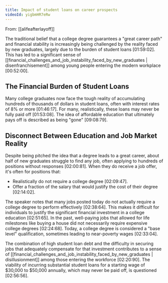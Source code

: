 ```yaml
---
title: Impact of student loans on career prospects
videoId: yigbmHR7eRw
---
```


From: [[alifeafterlayoff]] <br/> 

The traditional belief that a college degree guarantees a "great career path" and financial stability is increasingly being challenged by the reality faced by new graduates, largely due to the burden of student loans <a class="yt-timestamp" data-t="01:59:02">[01:59:02]</a>. This has led to a significant sense of [[financial_challenges_and_job_instability_faced_by_new_graduates | disenfranchisement]] among young people entering the modern workplace <a class="yt-timestamp" data-t="00:52:00">[00:52:00]</a>.

## The Financial Burden of Student Loans

Many college graduates now face the tough reality of accumulating hundreds of thousands of dollars in student loans, often with interest rates of 8% or more <a class="yt-timestamp" data-t="01:46:17">[01:46:17]</a>. For many, realistically, these loans may never be fully paid off <a class="yt-timestamp" data-t="01:53:08">[01:53:08]</a>. The idea of affordable education that ultimately pays off is described as being "gone" <a class="yt-timestamp" data-t="09:08:79">[09:08:79]</a>.

## Disconnect Between Education and Job Market Reality

Despite being pitched the idea that a degree leads to a great career, about half of new graduates struggle to find any job, often applying to hundreds of positions without responses <a class="yt-timestamp" data-t="02:00:81">[02:00:81]</a>. When they do receive a job offer, it's often for positions that:
*   Realistically do not require a college degree <a class="yt-timestamp" data-t="02:09:47">[02:09:47]</a>.
*   Offer a fraction of the salary that would justify the cost of their degree <a class="yt-timestamp" data-t="02:14:02">[02:14:02]</a>.

The speaker notes that many jobs posted today do not actually require a college degree to perform effectively <a class="yt-timestamp" data-t="02:38:64">[02:38:64]</a>. This makes it difficult for individuals to justify the significant financial investment in a college education <a class="yt-timestamp" data-t="02:51:65">[02:51:65]</a>. In the past, well-paying jobs that allowed for life milestones like buying a house did not necessarily require expensive college degrees <a class="yt-timestamp" data-t="02:24:68">[02:24:68]</a>. Today, a college degree is considered a "base level" qualification, sometimes leading to near-poverty wages <a class="yt-timestamp" data-t="02:33:04">[02:33:04]</a>.

The combination of high student loan debt and the difficulty in securing jobs that adequately compensate for that investment contributes to a sense of [[financial_challenges_and_job_instability_faced_by_new_graduates | disillusionment]] among those entering the workforce <a class="yt-timestamp" data-t="02:20:90">[02:20:90]</a>. The viability of incurring substantial student loans for a starting wage of $30,000 to $50,000 annually, which may never be paid off, is questioned <a class="yt-timestamp" data-t="02:56:56">[02:56:56]</a>.